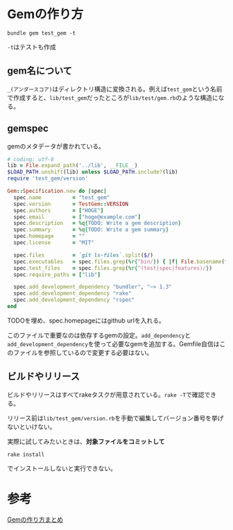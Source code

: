 # Gemの作り方
```
bundle gem test_gem -t
```
`-t`はテストも作成

## gem名について
`_(アンダースコア)`はディレクトリ構造に変換される。例えば`test_gem`という名前で作成すると、`lib/test_gem`だったところが`lib/test/gem.rb`のような構造になる。

## gemspec
gemのメタデータが書かれている。

```rb
# coding: utf-8
lib = File.expand_path('../lib', __FILE__)
$LOAD_PATH.unshift(lib) unless $LOAD_PATH.include?(lib)
require 'test_gem/version'

Gem::Specification.new do |spec|
  spec.name          = "test_gem"
  spec.version       = TestGem::VERSION
  spec.authors       = ["HOGE"]
  spec.email         = ["hoge@example.com"]
  spec.description   = %q{TODO: Write a gem description}
  spec.summary       = %q{TODO: Write a gem summary}
  spec.homepage      = ""
  spec.license       = "MIT"

  spec.files         = `git ls-files`.split($/)
  spec.executables   = spec.files.grep(%r{^bin/}) { |f| File.basename(f) }
  spec.test_files    = spec.files.grep(%r{^(test|spec|features)/})
  spec.require_paths = ["lib"]

  spec.add_development_dependency "bundler", "~> 1.3"
  spec.add_development_dependency "rake"
  spec.add_development_dependency "rspec"
end
```

TODOを埋め、spec.homepageにはgithub urlを入れる。

このファイルで重要なのは依存するgemの設定。`add_dependency`と`add_development_dependency`を使って必要なgemを追加する。Gemfile自信はこのファイルを参照しているので変更する必要はない。

## ビルドやリリース
ビルドやリリースはすべてrakeタスクが用意されている。`rake -T`で確認できる。

リリース前は`lib/test_gem/version.rb`を手動で編集してバージョン番号を挙げないといけない。

実際に試してみたいときは、**対象ファイルをコミットして**
```
rake install
```
でインストールしないと実行できない。

# 参考
[Gemの作り方まとめ](http://masarakki.github.io/blog/2014/02/15/how-to-create-gem/)